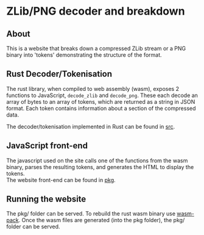 # ZLib/PNG decoder and breakdown

## About
This is a website that breaks down a compressed ZLib stream or a PNG binary into 'tokens' demonstrating the structure of the format.  

## Rust Decoder/Tokenisation
The rust library, when compiled to web assembly (wasm), exposes 2 functions to JavaScript, `decode_zlib` and `decode_png`. These each decode an array of bytes to an array of tokens, which are returned as a string in JSON format. Each token contains information about a section of the compressed data.  

The decoder/tokenisation implemented in Rust can be found in [src](./src/).  

## JavaScript front-end
The javascript used on the site calls one of the functions from the wasm binary, parses the resulting tokens, and generates the HTML to display the tokens.  
The website front-end can be found in [pkg](./pkg/).  

## Running the website
The pkg/ folder can be served. To rebuild the rust wasm binary
use [wasm-pack](https://developer.mozilla.org/en-US/docs/WebAssembly/Rust_to_wasm). Once the wasm files are generated (into the pkg folder), the pkg/ folder can be served.
